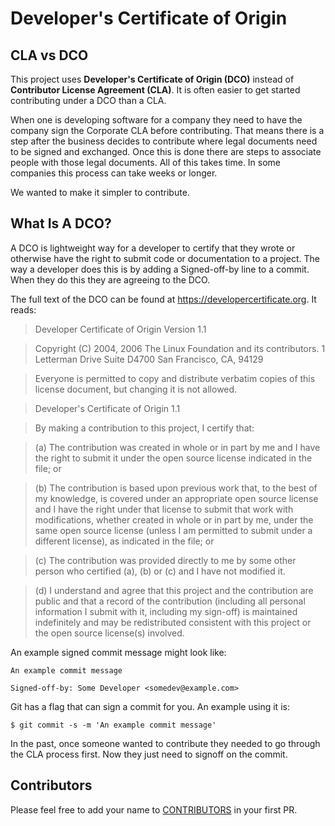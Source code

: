 # Developer's Certificate of Origin

## CLA vs DCO

This project uses **Developer's Certificate of Origin (DCO)** instead of **Contributor License Agreement (CLA)**. It is often easier to get started contributing under a DCO than a CLA.

When one is developing software for a company they need to have the company sign the Corporate CLA before contributing. That means there is a step after the business decides to contribute where legal documents need to be signed and exchanged. Once this is done there are steps to associate people with those legal documents. All of this takes time. In some companies this process can take weeks or longer.

We wanted to make it simpler to contribute.

## What Is A DCO?

A DCO is lightweight way for a developer to certify that they wrote or otherwise have the right to submit code or documentation to a project. The way a developer does this is by adding a Signed-off-by line to a commit. When they do this they are agreeing to the DCO.

The full text of the DCO can be found at <https://developercertificate.org>. It reads:

> Developer Certificate of Origin Version 1.1

> Copyright (C) 2004, 2006 The Linux Foundation and its contributors. 1 Letterman Drive Suite D4700 San Francisco, CA, 94129

> Everyone is permitted to copy and distribute verbatim copies of this license document, but changing it is not allowed.

> Developer's Certificate of Origin 1.1

> By making a contribution to this project, I certify that:

> (a) The contribution was created in whole or in part by me and I have the right to submit it under the open source license indicated in the file; or

> (b) The contribution is based upon previous work that, to the best of my knowledge, is covered under an appropriate open source license and I have the right under that license to submit that work with modifications, whether created in whole or in part by me, under the same open source license (unless I am permitted to submit under a different license), as indicated in the file; or

> (c) The contribution was provided directly to me by some other person who certified (a), (b) or (c) and I have not modified it.

> (d) I understand and agree that this project and the contribution are public and that a record of the contribution (including all personal information I submit with it, including my sign-off) is maintained indefinitely and may be redistributed consistent with this project or the open source license(s) involved.

An example signed commit message might look like:

```
An example commit message

Signed-off-by: Some Developer <somedev@example.com>
```

Git has a flag that can sign a commit for you. An example using it is:

```
$ git commit -s -m 'An example commit message'
```

In the past, once someone wanted to contribute they needed to go through the CLA process first. Now they just need to signoff on the commit.

## Contributors

Please feel free to add your name to [CONTRIBUTORS](https://codeberg.com/comaps/comaps/blob/master/CONTRIBUTORS) in your first PR.
